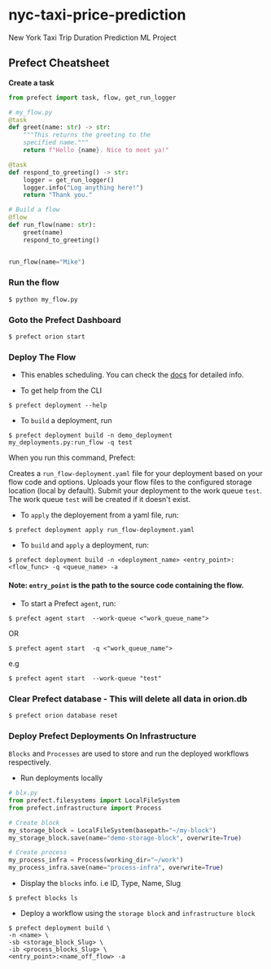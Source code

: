 # nyc-taxi-price-prediction
New York Taxi Trip Duration Prediction ML Project


## Prefect Cheatsheet

**Create a task**

```python
from prefect import task, flow, get_run_logger

# my_flow.py
@task
def greet(name: str) -> str:
    """This returns the greeting to the 
    specified name."""
    return f"Hello {name}. Nice to meet ya!"

@task
def respond_to_greeting() -> str:
    logger = get_run_logger()
    logger.info("Log anything here!")
    return "Thank you."

# Build a flow
@flow
def run_flow(name: str):
    greet(name)
    respond_to_greeting()


run_flow(name="Mike")
```

### Run the flow

```console
$ python my_flow.py
```

### Goto the Prefect Dashboard

```console
$ prefect orion start 
```

### Deploy The Flow

* This enables scheduling. You can check the [docs](https://docs.prefect.io/concepts/deployments/?h=deplo) for detailed info.
  
* To get help from the CLI

```console  
$ prefect deployment --help
```

* To `build` a deployment, run

```console  
$ prefect deployment build -n demo_deployment my_deployments.py:run_flow -q test
```

When you run this command, Prefect:

Creates a `run_flow-deployment.yaml` file for your deployment based on your flow code and options.
Uploads your flow files to the configured storage location (local by default).
Submit your deployment to the work queue `test`. The work queue `test` will be created if it doesn't exist.

* To `apply` the deployement from a yaml file, run:

```console  
$ prefect deployment apply run_flow-deployment.yaml
```

* To `build` and `apply` a deployment, run:

```console  
$ prefect deployment build -n <deployment_name> <entry_point>:<flow_func> -q <queue_name> -a
```

#### Note: `entry_point` is the path to the source code containing the flow.

* To start a Prefect `agent`, run:

```console
$ prefect agent start  --work-queue <"work_queue_name">
```

OR 

```console
$ prefect agent start  -q <"work_queue_name">
```

e.g

```console
$ prefect agent start  --work-queue "test"
```

### Clear Prefect database - This will delete all data in orion.db

```console
$ prefect orion database reset
```

### Deploy Prefect Deployments On Infrastructure

`Blocks` and `Processes` are used to store and run the deployed workflows respectively.

* Run deployments locally

```python
# blx.py
from prefect.filesystems import LocalFileSystem
from prefect.infrastructure import Process

# Create block
my_storage_block = LocalFileSystem(basepath="~/my-block")
my_storage_block.save(name="demo-storage-block", overwrite=True)

# Create process
my_process_infra = Process(working_dir="~/work")
my_process_infra.save(name="process-infra", overwrite=True)
```

* Display the `blocks` info. i.e ID, Type, Name, Slug

```console  
$ prefect blocks ls
```

* Deploy a workflow using the `storage block` and `infrastructure block`

```console  
$ prefect deployment build \
-n <name> \
-sb <storage_block_Slug> \
-ib <process_blocks_Slug> \
<entry_point>:<name_off_flow> -a
```

